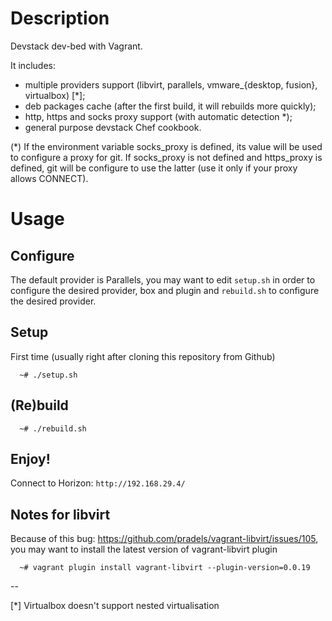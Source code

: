 # Description

Devstack dev-bed with Vagrant.

It includes:

* multiple providers support (libvirt, parallels, vmware_{desktop, fusion}, virtualbox) [*];
* deb packages cache (after the first build, it will rebuilds more quickly);
* http, https and socks proxy support (with automatic detection *);
* general purpose devstack Chef cookbook.

(*) If the environment variable socks_proxy is defined, its value will be used to configure a proxy for git.
If socks_proxy is not defined and https_proxy is defined, git will be configure to use the latter (use it only if your proxy allows CONNECT).

# Usage

## Configure

The default provider is Parallels, you may want to edit `setup.sh` in order to configure the desired provider, box and plugin and `rebuild.sh` to configure the desired provider.

## Setup

First time (usually right after cloning this repository from Github)

```
  ~# ./setup.sh
```

## (Re)build

```
  ~# ./rebuild.sh
```

## Enjoy!

Connect to Horizon: `http://192.168.29.4/`


## Notes for libvirt

Because of this bug: https://github.com/pradels/vagrant-libvirt/issues/105, you may want to install the latest version of vagrant-libvirt plugin

```
  ~# vagrant plugin install vagrant-libvirt --plugin-version=0.0.19
```

--

[*] Virtualbox doesn't support nested virtualisation


